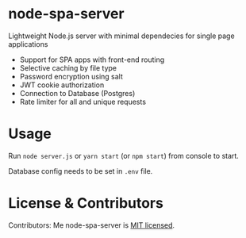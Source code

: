 node-spa-server
====
Lightweight Node.js server with minimal dependecies for single page applications

- Support for SPA apps with front-end routing
- Selective caching by file type
- Password encryption using salt
- JWT cookie authorization
- Connection to Database (Postgres)
- Rate limiter for all and unique requests

# Usage
Run `node server.js` or `yarn start` (or `npm start`) from console to start.

Database config needs to be set in `.env` file.

# License & Contributors
Contributors: Me
node-spa-server is [MIT licensed](./LICENSE).
